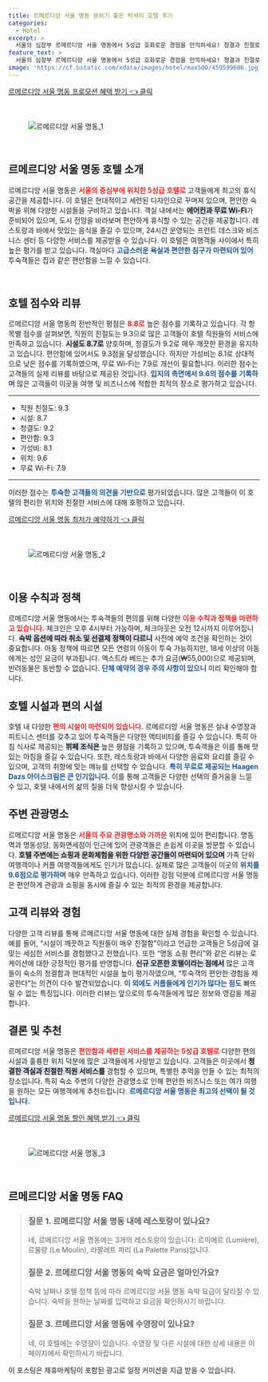 ```yaml
---
title: 르메르디앙 서울 명동 분위기 좋은 럭셔리 호텔 후기
categories:
  - Hotel
excerpt: >
  서울의 심장부 르메르디앙 서울 명동에서 5성급 호화로운 경험을 만끽하세요! 청결과 친절로 무장한 이곳은 편안함과 위치 덕분에 커플과 가족들에게 최적의 선택입니다. 지금 예약하고 특별한 즐거움을 누리세요!
feature_text: >
  서울의 심장부 르메르디앙 서울 명동에서 5성급 호화로운 경험을 만끽하세요! 청결과 친절로 무장한 이곳은 편안함과 위치 덕분에 커플과 가족들에게 최적의 선택입니다. 지금 예약하고 특별한 즐거움을 누리세요!
image: 'https://cf.bstatic.com/xdata/images/hotel/max500/459599686.jpg?k=68f15b6a1e65b6ae6ca22aa2d8b4dcc99f7378a85921c67c12fb59f9123aa047&o=&hp=1'
---
```


<p><a class="modoo-button" href="https://tinyurl.com/24j7bqq7" rel="nofollow noopener">르메르디앙 서울 명동 프로모션 혜택 받기 👈 클릭</a></p><br/>
<figure class="image"><img alt="르메르디앙 서울 명동_1" src="https://cf.bstatic.com/xdata/images/hotel/max1024x768/459599650.jpg?k=a5995067ff666e603cc2b18260325fa53c5094d8a1717a38c7f7c42bf914707a&amp;o=&amp;hp=1"/></figure><br/>

<h2 data-ke-size="size26" id="르메르디앙_서울_명동_호텔_소개">르메르디앙 서울 명동 호텔 소개</h2>
<p data-ke-size="size16">르메르디앙 서울 명동은 <b><span style="color: #ee2323;">서울의 중심부에 위치한 5성급 호텔로</span></b> 고객들에게 최고의 휴식 공간을 제공합니다. 이 호텔은 현대적이고 세련된 디자인으로 꾸며져 있으며, 편안한 숙박을 위해 다양한 시설들을 구비하고 있습니다. 객실 내에서는 <b><span style="background-color: #21538527;">에어컨과 무료 Wi-Fi</span></b>가 준비되어 있으며, 도시 전망을 바라보며 편안하게 휴식할 수 있는 공간을 제공합니다. 레스토랑과 바에서 맛있는 음식을 즐길 수 있으며, 24시간 운영되는 프런트 데스크와 비즈니스 센터 등 다양한 서비스를 제공받을 수 있습니다. 이 호텔은 여행객들 사이에서 특히 높은 평가를 받고 있습니다. 객실마다 <b><span style="color: #1a5490;">고급스러운 욕실과 편안한 침구가 마련되어 있어</span></b> 투숙객들은 집과 같은 편안함을 느낄 수 있습니다.</p>
<p data-ke-size="size16"> </p>
<h2 data-ke-size="size23" id="호텔_점수와_리뷰">호텔 점수와 리뷰</h2>
<p data-ke-size="size16">르메르디앙 서울 명동의 전반적인 평점은 <b><span style="color: #ee2323;">8.8로</span></b> 높은 점수를 기록하고 있습니다. 각 항목별 점수를 살펴보면, 직원의 친절도는 9.3으로 많은 고객들이 호텔 직원들의 서비스에 만족하고 있습니다. <b><span style="background-color: #21538527;">시설도 8.7로</span></b> 양호하며, 청결도가 9.2로 매우 깨끗한 환경을 유지하고 있습니다. 편안함에 있어서도 9.3점을 달성했습니다. 하지만 가성비는 8.1로 상대적으로 낮은 점수를 기록하였으며, 무료 Wi-Fi는 7.9로 개선이 필요합니다. 이러한 점수는 고객들의 실제 리뷰를 바탕으로 제공된 것입니다. <b><span style="color: #1a5490;">입지의 측면에서 9.6의 점수를 기록하며</span></b> 많은 고객들이 이곳을 여행 및 비즈니스에 적합한 최적의 장소로 평가하고 있습니다.</p>
<hr contenteditable="false" data-ke-style="style5" data-ke-type="horizontalRule"/>
<ul data-ke-list-type="disc" style="list-style-type: disc;">
<li>직원 친절도: 9.3</li>
<li>시설: 8.7</li>
<li>청결도: 9.2</li>
<li>편안함: 9.3</li>
<li>가성비: 8.1</li>
<li>위치: 9.6</li>
<li>무료 Wi-Fi: 7.9</li>
</ul>
<hr contenteditable="false" data-ke-style="style5" data-ke-type="horizontalRule"/>
<p data-ke-size="size16">이러한 점수는 <b><span style="color: #1a5490;">투숙한 고객들의 의견을 기반으로</span></b> 평가되었습니다. 많은 고객들이 이 호텔의 편리한 위치와 친절한 서비스에 대해 호평하고 있습니다.</p>
<p><a class="modoo-button" href="https://tinyurl.com/24j7bqq7" rel="nofollow noopener">르메르디앙 서울 명동 최저가 예약하기 👈 클릭</a></p><br/>
<figure class="image"><img alt="르메르디앙 서울 명동_2" src="https://cf.bstatic.com/xdata/images/hotel/max500/459599686.jpg?k=68f15b6a1e65b6ae6ca22aa2d8b4dcc99f7378a85921c67c12fb59f9123aa047&amp;o=&amp;hp=1"/></figure><br/>
<h2 data-ke-size="size23" id="이용_수칙과_정책">이용 수칙과 정책</h2>
<p data-ke-size="size16">르메르디앙 서울 명동에서는 투숙객들의 편의를 위해 다양한 <b><span style="color: #ee2323;">이용 수칙과 정책을 마련하고 있습니다.</span></b> 체크인은 오후 4시부터 가능하며, 체크아웃은 오전 12시까지 이루어집니다. <b><span style="background-color: #21538527;">숙박 옵션에 따라 취소 및 선결제 정책이 다르니</span></b> 사전에 예약 조건을 확인하는 것이 중요합니다. 아동 정책에 따르면 모든 연령의 아동이 투숙 가능하지만, 18세 이상의 아동에게는 성인 요금이 부과됩니다. 엑스트라 베드는 추가 요금(₩55,000)으로 제공되며, 반려동물은 동반할 수 없습니다. <b><span style="color: #1a5490;">단체 예약의 경우 주의 사항이 있으니</span></b> 미리 확인해야 합니다.</p>
<h2 data-ke-size="size23" id="호텔_시설과_편의_시설">호텔 시설과 편의 시설</h2>
<p data-ke-size="size16">호텔 내 다양한 <b><span style="color: #ee2323;">편의 시설이 마련되어 있습니다.</span></b> 르메르디앙 서울 명동은 실내 수영장과 피트니스 센터를 갖추고 있어 투숙객들은 다양한 액티비티를 즐길 수 있습니다. 특히 아침 식사로 제공되는 <b><span style="background-color: #21538527;">뷔페 조식은</span></b> 높은 평점을 기록하고 있으며, 투숙객들은 이를 통해 맛있는 아침을 즐길 수 있습니다. 또한, 레스토랑과 바에서 다양한 음료와 요리를 즐길 수 있으며, 고객의 취향에 맞는 메뉴를 선택할 수 있습니다. <b><span style="color: #1a5490;">특히 무료로 제공되는 Haagen Dazs 아이스크림은 큰 인기입니다.</span></b> 이를 통해 고객들은 다양한 선택의 즐거움을 느낄 수 있고, 호텔 내에서의 삶의 질을 더욱 향상시킬 수 있습니다.</p>
<h2 data-ke-size="size26" id="주변_관광명소">주변 관광명소</h2>
<p data-ke-size="size16">르메르디앙 서울 명동은 <b><span style="color: #ee2323;">서울의 주요 관광명소와 가까운</span></b> 위치에 있어 편리합니다. 명동역과 명동성당, 동화면세점이 인근에 있어 관광객들은 손쉽게 이곳을 방문할 수 있습니다. <b><span style="background-color: #21538527;">호텔 주변에는 쇼핑과 문화체험을 위한 다양한 공간들이 마련되어 있으며</span></b> 가족 단위 여행객이나 커플 여행객들에게도 인기가 많습니다. 실제로 많은 고객들이 이곳의 <b><span style="color: #1a5490;">위치를 9.6점으로 평가하며</span></b> 매우 만족하고 있습니다. 이러한 강점 덕분에 르메르디앙 서울 명동은 편안하게 관광과 쇼핑을 동시에 즐길 수 있는 최적의 환경을 제공합니다.</p>
<h2 data-ke-size="size23" id="고객_리뷰와_경험">고객 리뷰와 경험</h2>
<p data-ke-size="size16">다양한 고객 리뷰를 통해 르메르디앙 서울 명동에 대한 실제 경험을 확인할 수 있습니다. 예를 들어, “시설이 깨끗하고 직원들이 매우 친절함”이라고 언급한 고객들은 5성급에 걸맞는 세심한 서비스를 경험했다고 전했습니다. 또한 “명동 쇼핑 편리”와 같은 리뷰는 로케이션에 대한 긍정적인 평가를 반영합니다. <b><span style="background-color: #21538527;">신규 오픈한 호텔이라는 점에서</span></b> 많은 고객들이 숙소의 청결함과 현대적인 시설을 높이 평가하였으며, “투숙객의 편안한 경험을 제공한다”는 의견이 다수 발견되었습니다. <b><span style="color: #1a5490;">이 외에도 커플들에게 인기가 많다는 점도</span></b> 빠뜨릴 수 없는 특징입니다. 이러한 리뷰는 앞으로의 투숙객들에게 많은 정보와 영감을 제공합니다.</p>
<h2 data-ke-size="size26" id="결론_및_추천">결론 및 추천</h2>
<p data-ke-size="size16">르메르디앙 서울 명동은 <b><span style="color: #ee2323;">편안함과 세련된 서비스를 제공하는 5성급 호텔로</span></b> 다양한 편의 시설과 훌륭한 위치 덕분에 많은 고객들에게 사랑받고 있습니다. 고객들은 이곳에서 <b><span style="background-color: #21538527;">청결한 객실과 친절한 직원 서비스를</span></b> 경험할 수 있으며, 특별한 추억을 만들 수 있는 최적의 장소입니다. 특히 숙소 주변의 다양한 관광명소로 인해 편안한 비즈니스 또는 여가 여행을 원하는 모든 여행객에게 추천드립니다. <b><span style="color: #1a5490;">르메르디앙 서울 명동은 최고의 선택이 될 것입니다.</span></b></p>

<p><a class="modoo-button" href="https://tinyurl.com/24j7bqq7" rel="nofollow noopener">르메르디앙 서울 명동 할인 혜택 받기 👈 클릭</a></p><br>

<figure class="image"><img src="https://cf.bstatic.com/xdata/images/hotel/max500/459599687.jpg?k=5562f34c1d212da4f7a5a763ce62fecfd02b2f934f2528d00c1946280b1f6e04&o=&hp=1" alt="르메르디앙 서울 명동_3"></figure><br>
<h2 id="르메르디앙_서울_명동_FAQ">르메르디앙 서울 명동 FAQ</h2>
<div itemscope="" itemtype="https://schema.org/FAQPage"> <blockquote> <div itemscope="" itemprop="mainEntity" itemtype="https://schema.org/Question"> <h3 itemprop="name">질문 1. 르메르디앙 서울 명동 내에 레스토랑이 있나요?</h3> <div itemscope="" itemprop="acceptedAnswer" itemtype="https://schema.org/Answer"> <span itemprop="text"> <p>네, 르메르디앙 서울 명동에는 3개의 레스토랑이 있습니다: 르미에르 (Lumière), 르물랑 (Le Moulin), 라팔레트 파리 (La Palette Paris)입니다.</p> </span> </div> </div> <div itemscope="" itemprop="mainEntity" itemtype="https://schema.org/Question"> <h3 itemprop="name">질문 2. 르메르디앙 서울 명동의 숙박 요금은 얼마인가요?</h3> <div itemscope="" itemprop="acceptedAnswer" itemtype="https://schema.org/Answer"> <span itemprop="text"> <p>숙박 날짜나 호텔 정책 등에 따라 르메르디앙 서울 명동 숙박 요금이 달라질 수 있습니다. 숙박을 원하는 날짜를 입력하고 요금을 확인하시기 바랍니다.</p> </span> </div> </div> <div itemscope="" itemprop="mainEntity" itemtype="https://schema.org/Question"> <h3 itemprop="name">질문 3. 르메르디앙 서울 명동에 수영장이 있나요?</h3> <div itemscope="" itemprop="acceptedAnswer" itemtype="https://schema.org/Answer"> <span itemprop="text"> <p>네, 이 호텔에는 수영장이 있습니다. 수영장 및 다른 시설에 대한 상세 내용은 이 페이지에서 확인하시기 바랍니다.</p> </span> </div> </div> </blockquote> </div><p>이 포스팅은 제휴마케팅이 포함된 광고로 일정 커미션을 지급 받을 수 있습니다.</p>


